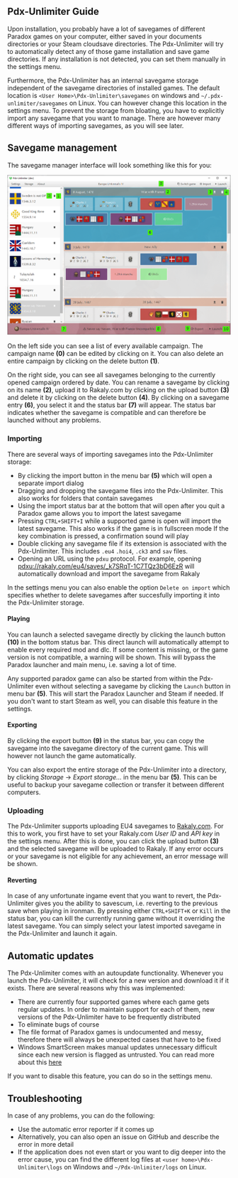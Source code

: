 ## Pdx-Unlimiter Guide

Upon installation, you probably have a lot of savegames of different Paradox games on your computer,
either saved in your documents directories or your Steam cloudsave directories.
The Pdx-Unlimiter will try to automatically detect any of those game installation and save game directories.
If any installation is not detected, you can set them manually in the settings menu.

Furthermore, the Pdx-Unlimiter has an internal savegame storage independent of the savegame directories of installed games.
The default location is `<User Home>\Pdx-Unlimiter\savegames` on windows and `~/.pdx-unlimiter/savegames` on Linux.
You can however change this location in the settings menu.
To prevent the storage from bloating, you have to explicitly
import any savegame that you want to manage.
There are however many different ways of importing savegames, as you will see later.


## Savegame management

The savegame manager interface will look something like this for you:

![Interface](guide.png)

On the left side you can see a list of every available campaign.
The campaign name **(0)** can be edited by clicking on it.
You can also delete an entire campaign by clicking on the delete button **(1)**.

On the right side, you can see all savegames belonging to the currently opened campaign ordered by date.
You can rename a savegame by clicking on its name **(2)**,
upload it to Rakaly.com by clicking on the upload button **(3)**
and delete it by clicking on the delete button **(4)**.
By clicking on a savegame entry **(6)**, you select it and the status bar **(7)** will appear.
The status bar indicates whether the savegame is compatible and can therefore be launched without any problems.


### Importing

There are several ways of importing savegames into the Pdx-Unlimiter storage:

- By clicking the import button in the menu bar **(5)** which will open a separate import dialog
- Dragging and dropping the savegame files into the Pdx-Unlimiter. This also works for folders that contain savegames
- Using the import status bar at the bottom that will open after you quit a Paradox game allows you to import the latest savegame
- Pressing `CTRL+SHIFT+I` while a supported game is open will import the latest savegame.
  This also works if the game is in fullscreen mode
  If the key combination is pressed, a confirmation sound will play
- Double clicking any savegame file if its extension is associated with the Pdx-Unlimiter.
  This includes `.eu4` `.hoi4`, `.ck3` and `sav` files.
- Opening an URL using the `pdxu` protocol. For example, opening
  [pdxu://rakaly.com/eu4/saves/_k7SRqT-1C7TQz3bD6EzR](pdxu://rakaly.com/eu4/saves/_k7SRqT-1C7TQz3bD6EzR)
  will automatically download and import the savegame from Rakaly
  
In the settings menu you can also enable the option `Delete on import` which specifies
whether to delete savegames after succesfully importing it into the Pdx-Unlimiter storage.


#### Playing

You can launch a selected savegame directly by clicking the launch button **(10)** in the bottom status bar.
This direct launch will automatically attempt to enable every required mod and dlc.
If some content is missing, or the game version is not compatible, a warning will be shown.
This will bypass the Paradox launcher and main menu, i.e. saving a lot of time.

Any supported paradox game can also be started from within the Pdx-Unlimiter even
without selecting a savegame by clicking the `Launch` button in menu bar **(5)**.
This will start the Paradox Launcher and Steam if needed. If you don't want
to start Steam as well, you can disable this feature in the settings.

#### Exporting

By clicking the export button **(9)** in the status bar,
you can copy the savegame into the savegame directory of the current game.
This will however not launch the game automatically.

You can also export the entire storage of the Pdx-Unlimiter into a directory,
by clicking *Storage* -> *Export storage...* in the menu bar **(5)**.
This can be useful to backup your savegame collection or transfer it between different computers.

### Uploading

The Pdx-Unlimiter supports uploading EU4 savegames to [Rakaly.com](https://rakaly.com).
For this to work, you first have to set your Rakaly.com *User ID* and *API key* in the settings menu.
After this is done, you can click the upload button **(3)** and the selected savegame will be uploaded to Rakaly.
If any error occurs or your savegame is not eligible for any achievement, an error message will be shown.

#### Reverting

In case of any unfortunate ingame event that you want to revert,
the Pdx-Unlimiter gives you the ability to savescum, i.e. reverting to the previous save when playing in ironman.
By pressing either `CTRL+SHIFT+K` or `Kill` in the status bar,
you can kill the currently running game without it overriding the latest savegame.
You can simply select your latest imported savegame in the Pdx-Unlimiter and launch it again.


## Automatic updates

The Pdx-Unlimiter comes with an autoupdate functionality.
Whenever you launch the Pdx-Unlimiter, it will check for a new version and download it if it exists.
There are several reasons why this was implemented:

- There are currently four supported games where each game gets regular updates.
  In order to maintain support for each of them, new versions of the Pdx-Unlimiter have to be frequently distributed
- To eliminate bugs of course
- The file format of Paradox games is undocumented and messy, therefore
  there will always be unexpected cases that have to be fixed
- Windows SmartScreen makes manual updates unnecessary difficult since each new version is flagged as untrusted.
  You can read more about this [here](https://www.coretechnologies.com/blog/windows/microsoft-smartscreen-filter/)
  
If you want to disable this feature, you can do so in the settings menu.

## Troubleshooting

In case of any problems, you can do the following:

- Use the automatic error reporter if it comes up
- Alternatively, you can also open an issue on GitHub and describe the error in more detail
- If the application does not even start or you want to dig deeper into the error cause,
  you can find the different log files at `<user home>\Pdx-Unlimiter\logs`
  on Windows and `~/Pdx-Unlimiter/logs` on Linux.
  
